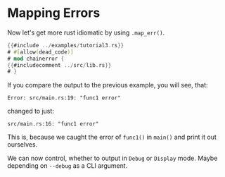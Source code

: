 # Mapping Errors

Now let's get more rust idiomatic by using `.map_err()`.

~~~rust
{{#include ../examples/tutorial3.rs}}
# #[allow(dead_code)]
# mod chainerror {
{{#includecomment ../src/lib.rs}}
# }
~~~

If you compare the output to the previous example, you will see,
that:

~~~
Error: src/main.rs:19: "func1 error"
~~~

changed to just:

~~~
src/main.rs:16: "func1 error"
~~~

This is, because we caught the error of `func1()` in `main()` and print it out ourselves.

We can now control, whether to output in `Debug` or `Display` mode.
Maybe depending on `--debug` as a CLI argument.